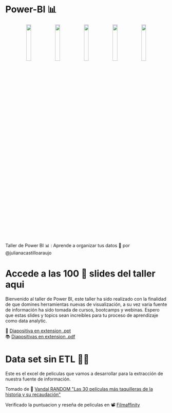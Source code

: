 # Power-BI 📊
<div align="center">
  <img align="center" width="17%" src="https://user-images.githubusercontent.com/96964513/276088382-2ac869c4-7eaa-49c7-8712-10159083a8dc.png">
</a>
  <img align="center" width="17%" src="https://user-images.githubusercontent.com/96964513/276088681-ab1e79cb-c32c-4244-8407-055af724e13c.png">
</a>
  <img align="center" width="17%" src="https://user-images.githubusercontent.com/96964513/276088853-8556794c-8694-4201-b86c-abcab100e189.png">
</a>
  <img align="center" width="17%" src="https://user-images.githubusercontent.com/96964513/276088984-b174cf9e-470b-41e8-b559-75fc2ee07273.png">
</a>
</a>
  <img align="center" width="17%" src="https://user-images.githubusercontent.com/96964513/276089142-84aff5af-a871-4480-bf82-c1d05ecf7fc0.png">
</a>
</div>

Taller de Power BI 📊 : Aprende a organizar tus datos 🎯 por @julianacastilloaraujo

# Accede a las  100 🚀 slides del taller aqui 
Bienvenido al taller de Power BI, este taller ha sido realizado con la finalidad de que domines herramientas nuevas de visualización, a su vez varia fuente de información ha sido tomada de cursos, bootcamps y webinas. Espero que estas slides y topics sean increibles para tu proceso de aprendizaje como data analytic.

🎯 [Diapositiva en extension .ppt](https://docs.google.com/presentation/d/1jRApyJY4zoZGisrlKq1Pnb2SV1QdpHOK/edit?usp=sharing&ouid=101757647096398765195&rtpof=true&sd=true) <br>
📚 [Diapositivas en extension .pdf](https://drive.google.com/file/d/194h7StaC29Wo0PZALTFjpVLYfNiKcdMi/view?usp=sharing)

# Data set sin ETL 👩‍💻
Este es el excel de peliculas que vamos a desarrollar para la extracción de nuestra fuente de información.

Tomado de 🍿 [Vandal RANDOM "Las 30 películas más taquilleras de la historia y su recaudación"](https://vandal.elespanol.com/reportaje/random-las-30-peliculas-mas-taquilleras-de-la-historia-y-su-recaudacion)

Verificado la puntuacion y reseña de peliculas en 📽 [Filmaffinity](https://www.filmaffinity.com/co/advsearch.php)
